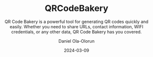 ---
author: Daniel Ola-Olorun
categories:
- Golang
- Kubernetes
- Encoding
- Open Source
date: "2024-03-09"
draft: false
excerpt: A powerful tool written in golang that can help you generate QR codes quickly and easily.
layout: single
links:
- icon: door-open
  icon_pack: fas
  name: QRCodeBakery
  url: https://qrcodebakery.com
- icon: github
  icon_pack: fab
  name: code
  url: https://github.com/Ola-Daniel/qrcodebakery
subtitle: QR Code Bakery is a powerful tool for generating QR codes quickly and easily. Whether you need to share URLs, contact information, WIFI credentials, or any other data, QR Code Bakery has you covered.
tags:
- golang
- kubernetes
- encoding
- open source
title: QRCodeBakery
---